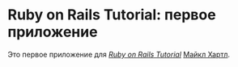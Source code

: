 # Ruby on Rails Tutorial: первое приложение

Это первое приложение для
[*Ruby on Rails Tutorial*](https://railstutorial.org/)
 [Майкл Хартл](http://michaelhartl.com/).
